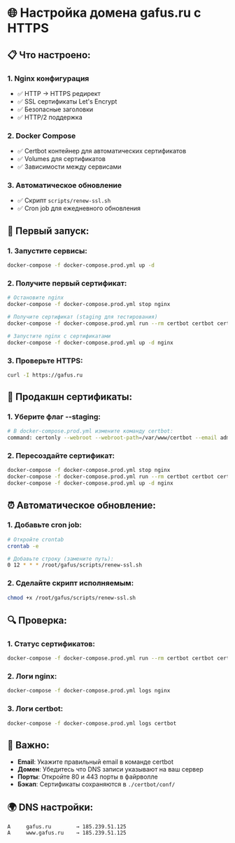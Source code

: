 # 🌐 Настройка домена gafus.ru с HTTPS

## 📋 Что настроено:

### 1. **Nginx конфигурация**
- ✅ HTTP → HTTPS редирект
- ✅ SSL сертификаты Let's Encrypt
- ✅ Безопасные заголовки
- ✅ HTTP/2 поддержка

### 2. **Docker Compose**
- ✅ Certbot контейнер для автоматических сертификатов
- ✅ Volumes для сертификатов
- ✅ Зависимости между сервисами

### 3. **Автоматическое обновление**
- ✅ Скрипт `scripts/renew-ssl.sh`
- ✅ Cron job для ежедневного обновления

## 🚀 Первый запуск:

### 1. **Запустите сервисы:**
```bash
docker-compose -f docker-compose.prod.yml up -d
```

### 2. **Получите первый сертификат:**
```bash
# Остановите nginx
docker-compose -f docker-compose.prod.yml stop nginx

# Получите сертификат (staging для тестирования)
docker-compose -f docker-compose.prod.yml run --rm certbot certbot certonly --webroot --webroot-path=/var/www/certbot --email admin@gafus.ru --agree-tos --no-eff-email --staging -d gafus.ru -d www.gafus.ru

# Запустите nginx с сертификатами
docker-compose -f docker-compose.prod.yml up -d nginx
```

### 3. **Проверьте HTTPS:**
```bash
curl -I https://gafus.ru
```

## 🔄 Продакшн сертификаты:

### 1. **Уберите флаг --staging:**
```bash
# В docker-compose.prod.yml измените команду certbot:
command: certonly --webroot --webroot-path=/var/www/certbot --email admin@gafus.ru --agree-tos --no-eff-email -d gafus.ru -d www.gafus.ru
```

### 2. **Пересоздайте сертификат:**
```bash
docker-compose -f docker-compose.prod.yml stop nginx
docker-compose -f docker-compose.prod.yml run --rm certbot certbot certonly --webroot --webroot-path=/var/www/certbot --email admin@gafus.ru --agree-tos --no-eff-email -d gafus.ru -d www.gafus.ru
docker-compose -f docker-compose.prod.yml up -d nginx
```

## ⏰ Автоматическое обновление:

### 1. **Добавьте cron job:**
```bash
# Откройте crontab
crontab -e

# Добавьте строку (замените путь):
0 12 * * * /root/gafus/scripts/renew-ssl.sh
```

### 2. **Сделайте скрипт исполняемым:**
```bash
chmod +x /root/gafus/scripts/renew-ssl.sh
```

## 🔍 Проверка:

### 1. **Статус сертификатов:**
```bash
docker-compose -f docker-compose.prod.yml run --rm certbot certbot certificates
```

### 2. **Логи nginx:**
```bash
docker-compose -f docker-compose.prod.yml logs nginx
```

### 3. **Логи certbot:**
```bash
docker-compose -f docker-compose.prod.yml logs certbot
```

## 🚨 Важно:

- **Email**: Укажите правильный email в команде certbot
- **Домен**: Убедитесь что DNS записи указывают на ваш сервер
- **Порты**: Откройте 80 и 443 порты в файрволле
- **Бэкап**: Сертификаты сохраняются в `./certbot/conf/`

## 🌍 DNS настройки:

```
A     gafus.ru        → 185.239.51.125
A     www.gafus.ru    → 185.239.51.125
```
